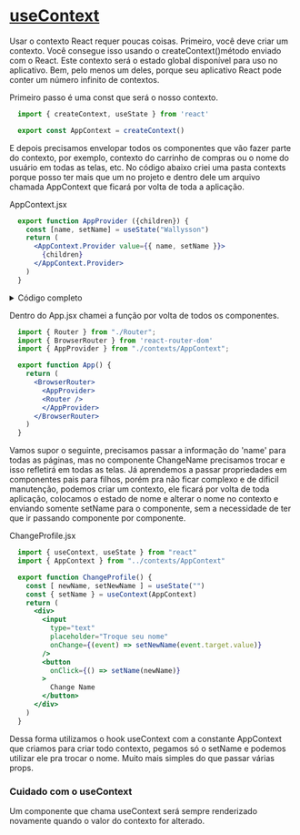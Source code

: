 # [useContext]()

Usar o contexto React requer poucas coisas. Primeiro, você deve criar um contexto. Você consegue isso usando o createContext()método enviado com o React. Este contexto será o estado global disponível para uso no aplicativo. Bem, pelo menos um deles, porque seu aplicativo React pode conter um número infinito de contextos.

Primeiro passo é uma const que será o nosso contexto.

```jsx
  import { createContext, useState } from 'react'

  export const AppContext = createContext()
```

E depois precisamos envelopar todos os componentes que vão fazer parte do contexto, por exemplo, contexto do carrinho de compras ou o nome do usuário em todas as telas, etc.
No código abaixo criei uma pasta contexts porque posso ter mais que um no projeto e dentro dele um arquivo chamada AppContext que ficará por volta de toda a aplicação.

AppContext.jsx

```jsx
  export function AppProvider ({children}) {
    const [name, setName] = useState("Wallysson")
    return (
      <AppContext.Provider value={{ name, setName }}>
        {children}
      </AppContext.Provider>
    )
  }
```

<details>
  <summary>Código completo</summary>
  
```jsx
  import { createContext, useState } from 'react'

  export const AppContext = createContext()

  export function AppProvider ({children}) {
    const [name, setName] = useState("Wallysson")
    return (
      <AppContext.Provider value={{ name, setName }}>
        {children}
      </AppContext.Provider>
    )
  }
```

</details>

Dentro do App.jsx chamei a função por volta de todos os componentes.

```jsx
  import { Router } from "./Router";
  import { BrowserRouter } from 'react-router-dom'
  import { AppProvider } from "./contexts/AppContext";

  export function App() {
    return (
      <BrowserRouter>
        <AppProvider>
        <Router />  
        </AppProvider>
      </BrowserRouter>
    )
  }
```

Vamos supor o seguinte, precisamos passar a informação do 'name' para todas as páginas, mas no componente ChangeName precisamos trocar e isso refletirá em todas as telas. Já aprendemos a passar propriedades em componentes pais para filhos, porém pra não ficar complexo e de dificil manutenção, podemos criar um contexto, ele ficará por volta de toda aplicação, colocamos o estado de nome e alterar o nome no contexto e enviando somente setName para o componente, sem a necessidade de ter que ir passando componente por componente.

ChangeProfile.jsx

```jsx
  import { useContext, useState } from "react"
  import { AppContext } from "../contexts/AppContext"

  export function ChangeProfile() {
    const [ newName, setNewName ] = useState("")
    const { setName } = useContext(AppContext)
    return (
      <div>
        <input 
          type="text" 
          placeholder="Troque seu nome"
          onChange={(event) => setNewName(event.target.value)}
        />
        <button 
          onClick={() => setName(newName)}
        >
          Change Name
        </button>
      </div>
    )
  }
```

Dessa forma utilizamos o hook useContext com a constante AppContext que criamos para criar todo contexto, pegamos só o setName e podemos utilizar ele pra trocar o nome. Muito mais simples do que passar várias props.

### Cuidado com o useContext

Um componente que chama useContext será sempre renderizado novamente quando o valor do contexto for alterado.